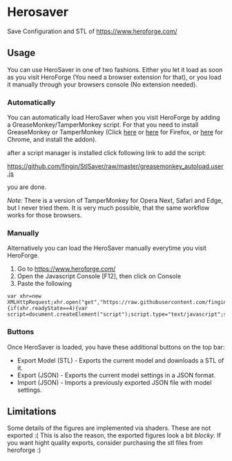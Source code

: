 Herosaver
=========

Save Configuration and STL of https://www.heroforge.com/

Usage
-----

You can use HeroSaver in one of two fashions. Either you let it load as soon as you visit HeroForge (You need a browser extension for that), or you load it manually through your browsers console (No extension needed).

### Automatically

You can automatically load HeroSaver when you visit HeroForge by adding a GreaseMonkey/TamperMonkey script. For that you need to install GreaseMonkey or TamperMonkey (Click [here](https://addons.mozilla.org/en-US/firefox/addon/greasemonkey/) or [here](https://addons.mozilla.org/en-US/firefox/addon/tampermonkey/) for Firefox, or [here](https://chrome.google.com/webstore/detail/tampermonkey/) for Chrome, and install the addon).

after a script manager is installed click following link to add the script: 

<https://github.com/fingin/StlSaver/raw/master/greasemonkey_autoload.user.js>

you are done.

*Note:* There is a version of TamperMonkey for Opera Next, Safari and Edge, but I never tried them. It is very much possible, that the same workflow works for those browsers.

### Manually

Alternatively you can load the HeroSaver manually everytime you visit HeroForge.

  1. Go to https://www.heroforge.com/
  2. Open the Javascript Console [F12], then click on Console
  3. Paste the following
  
```
var xhr=new XMLHttpRequest;xhr.open("get","https://raw.githubusercontent.com/fingin/stlsaver/master/herosaver.js",true);xhr.onreadystatechange=function(){if(xhr.readyState==4){var script=document.createElement("script");script.type="text/javascript";script.text=xhr.responseText;document.body.appendChild(script)}};xhr.send(null);
```


### Buttons

Once HeroSaver is loaded, you have these additional buttons on the top bar: 

* Export Model (STL) - Exports the current model and downloads a STL of it.
* Export (JSON) - Exports the current model settings in a JSON format.
* Import (JSON) - Imports a previously exported JSON file with model settings.

Limitations
-----------

Some details of the figures are implemented via shaders. These are not exported :( This is also the reason, the exported figures look a bit _blocky_. If you want hight quality exports, consider purchasing the stl files from heroforge :)
